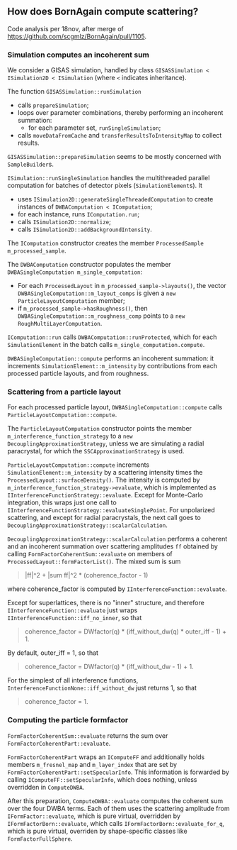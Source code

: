 ## How does BornAgain compute scattering?

Code analysis per 18nov, after merge of https://github.com/scgmlz/BornAgain/pull/1105.

### Simulation computes an incoherent sum

We consider a GISAS simulation, handled by class `GISASSimulation < ISimulation2D < ISimulation`
(where `<` indicates inheritance).

The function `GISASSimulation::runSimulation`
- calls `prepareSimulation`;
- loops over parameter combinations, thereby performing an incoherent summation:
  - for each parameter set, `runSingleSimulation`;
- calls `moveDataFromCache` and `transferResultsToIntensityMap` to collect results.

`GISASSimulation::prepareSimulation` seems to be mostly concerned with `SampleBuilder`s.

`ISimulation::runSingleSimulation` handles the multithreaded parallel computation
for batches of detector pixels (`SimulationElement`s). It
- uses `ISimulation2D::generateSingleThreadedComputation` to create instances of `DWBAComputation < IComputation`;
- for each instance, runs `IComputation.run`;
- calls `ISimulation2D::normalize`;
- calls `ISimulation2D::addBackgroundIntensity`.

The `IComputation` constructor creates the member `ProcessedSample m_processed_sample`.

The `DWBAComputation` constructor populates the member `DWBASingleComputation m_single_computation`:
- For each `ProcessedLayout` in `m_processed_sample->layouts()`, the vector `DWBASingleComputation::m_layout_comps` is given a `new ParticleLayoutComputation` member;
- if `m_processed_sample->hasRoughness()`, then `DWBASingleComputation::m_roughness_comp` points to a `new RoughMultiLayerComputation`.

`IComputation::run` calls `DWBAComputation::runProtected`, which for each `SimulationElement` in the batch calls `m_single_computation.compute`.

`DWBASingleComputation::compute` performs an incoherent summation: it increments `SimulationElement::m_intensity` by contributions from each processed particle layouts, and from roughness.

### Scattering from a particle layout

For each processed particle layout, `DWBASingleComputation::compute` calls `ParticleLayoutComputation::compute`.

The `ParticleLayoutComputation` constructor points the member `m_interference_function_strategy` to a `new DecouplingApproximationStrategy`, unless we are simulating a radial paracrystal, for which the `SSCApproximationStrategy` is used.

`ParticleLayoutComputation::compute` increments `SimulationElement::m_intensity` by a scattering intensity times the `ProcessedLayout::surfaceDensity()`. The intensity is computed by `m_interference_function_strategy->evaluate`, which is implemented as `IInterferenceFunctionStrategy::evaluate`. Except for Monte-Carlo integration, this wraps just one call to `IInterferenceFunctionStrategy::evaluateSinglePoint`. For unpolarized scattering, and except for radial paracrystals, the next call goes to `DecouplingApproximationStrategy::scalarCalculation`.

`DecouplingApproximationStrategy::scalarCalculation` performs a coherent and an incoherent summation over scattering amplitudes `ff` obtained by calling `FormFactorCoherentSum::evaluate` on members of `ProcessedLayout::formFactorList()`. The mixed sum is sum

> |ff|^2 + |sum ff|^2 * (coherence_factor - 1)

where coherence_factor is computed by `IInterferenceFunction::evaluate`.

Except for superlattices, there is no "inner" structure, and therefore `IInterferenceFunction::evaluate` just wraps `IInterferenceFunction::iff_no_inner`, so that

> coherence_factor = DWfactor(q) * (iff_without_dw(q) * outer_iff - 1) + 1.

By default, outer_iff = 1, so that

> coherence_factor = DWfactor(q) * (iff_without_dw - 1) + 1.

For the simplest of all interference functions, `InterferenceFunctionNone::iff_without_dw` just returns 1, so that

> coherence_factor = 1.

### Computing the particle formfactor

`FormFactorCoherentSum::evaluate` returns the sum over `FormFactorCoherentPart::evaluate`.

`FormFactorCoherentPart` wraps an `IComputeFF` and additionally holds members `m_fresnel_map` and `m_layer_index` that are set by `FormFactorCoherentPart::setSpecularInfo`. This information is forwarded by calling `IComputeFF::setSpecularInfo`, which does nothing, unless overridden in `ComputeDWBA`.

After this preparation, `ComputeDWBA::evaluate` computes the coherent sum over the four DWBA terms. Each of them uses the scattering amplitude from `IFormFactor::evaluate`, which is pure virtual, overridden by `IFormFactorBorn::evaluate`, which calls `IFormFactorBorn::evaluate_for_q`, which is pure virtual, overriden by shape-specific classes like `FormFactorFullSphere`.
